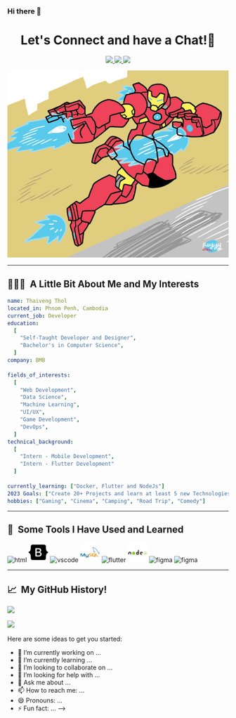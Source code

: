 ### Hi there 👋
<h1 align="center">
  Let's Connect and have a Chat!💬
</h1>

<p align="center">
<a href="https://www.linkedin.com/in/doudell-mao-12a13215a/">
  <img height="50" src="https://user-images.githubusercontent.com/46517096/166973395-19676cd8-f8ec-4abf-83ff-da8243505b82.png"/>
</a>
<a href="https://twitter.com/thaiveng1">
  <img height="50" src="https://user-images.githubusercontent.com/46517096/166974271-91dfa250-d70b-4cb9-8707-f1bda1b708c3.png"/>
</a>
<a href="https://www.instagram.com/thaiveng_t/">
  <img height="50" src="https://user-images.githubusercontent.com/46517096/166974368-9798f39f-1f46-499c-b14e-81f0a3f83a06.png"/>
</a>
</p>

<p align="center">
  <img src= "https://github.com/maodoudell/maodoudell/blob/main/iron-man.gif">
</p>

---

<h2> 👨🏻‍💻 &nbsp;A Little Bit About Me and My Interests</h2>

```yaml
name: Thaiveng Thol
located_in: Phnom Penh, Cambodia
current_job: Developer
education:
  [
    "Self-Taught Developer and Designer",
    "Bachelor's in Computer Science",
  ]
company: BMB

fields_of_interests:
  [
    "Web Development",
    "Data Science",
    "Machine Learning",
    "UI/UX",
    "Game Development",
    "DevOps",
  ]
technical_background:
  [
    "Intern - Mobile Development",
    "Intern - Flutter Development"
  ]
  
currently_learning: ["Docker, Flutter and NodeJs"]
2023 Goals: ["Create 20+ Projects and learn at least 5 new Technologies."]
hobbies: ["Gaming", "Cinema", "Camping", "Road Trip", "Comedy"]
```
  
---  
  
<h2> 🚀 &nbsp;Some Tools I Have Used and Learned</h2>
<p align="left">
<img src="https://cdn.jsdelivr.net/gh/devicons/devicon/icons/html5/html5-original.svg" alt="html" width="45" height="45"/>
<img src="https://raw.githubusercontent.com/devicons/devicon/master/icons/bootstrap/bootstrap-plain.svg" alt="bootstrap" width="45" height="45" />
<img src="https://cdn.jsdelivr.net/gh/devicons/devicon/icons/vscode/vscode-original.svg" alt="vscode" width="45" height="45"/>
<img src="https://raw.githubusercontent.com/devicons/devicon/master/icons/mysql/mysql-original-wordmark.svg" alt="mysql" width="45" height="45" />
<img src="https://cdn.jsdelivr.net/gh/devicons/devicon/icons/flutter/flutter-original.svg" alt="flutter" width="45" height="45"/>
<img src="https://raw.githubusercontent.com/devicons/devicon/master/icons/nodejs/nodejs-original-wordmark.svg" alt="nodejs" width="45" height="45" />
<img src="https://cdn.jsdelivr.net/gh/devicons/devicon/icons/figma/figma-original.svg" alt="figma" width="45" height="45"/>   
<img src="https://cdn.jsdelivr.net/gh/devicons/devicon/icons/github/github-original.svg" alt="figma" width="45" height="45"/>   
<!--   <img align="left" alt="Git" width="30px" style="padding-right:10px;" src="https://cdn.jsdelivr.net/gh/devicons/devicon/icons/git/git-original.svg" /> -->
</p>

---

<h2> 📈 &nbsp;My GitHub History!</h2>
<a href="https://github.com/maodoudell">
  <img height="180em" src="https://github-readme-stats.vercel.app/api?username=maodoudell&theme=noctis_minimus&show_icons=true" />
<!--   <img height="180em" src="https://github-readme-stats.vercel.app/api/top-langs/?username=maodoudell&theme=noctis_minimus&layout=compact" /> -->
</a>
  
<p align="left">
  <img src="https://capsule-render.vercel.app/api?type=waving&color=gradient&height=100&section=footer"/>
</p>



Here are some ideas to get you started:

- 🔭 I’m currently working on ...
- 🌱 I’m currently learning ...
- 👯 I’m looking to collaborate on ...
- 🤔 I’m looking for help with ...
- 💬 Ask me about ...
- 📫 How to reach me: ...
- 😄 Pronouns: ...
- ⚡ Fun fact: ...
-->
